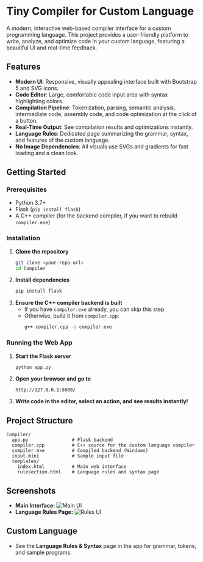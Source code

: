 # Tiny Compiler for Custom Language

A modern, interactive web-based compiler interface for a custom programming language. This project provides a user-friendly platform to write, analyze, and optimize code in your custom language, featuring a beautiful UI and real-time feedback.

## Features

- **Modern UI**: Responsive, visually appealing interface built with Bootstrap 5 and SVG icons.
- **Code Editor**: Large, comfortable code input area with syntax highlighting colors.
- **Compilation Pipeline**: Tokenization, parsing, semantic analysis, intermediate code, assembly code, and code optimization at the click of a button.
- **Real-Time Output**: See compilation results and optimizations instantly.
- **Language Rules**: Dedicated page summarizing the grammar, syntax, and features of the custom language.
- **No Image Dependencies**: All visuals use SVGs and gradients for fast loading and a clean look.

## Getting Started

### Prerequisites
- Python 3.7+
- Flask (`pip install flask`)
- A C++ compiler (for the backend compiler, if you want to rebuild `compiler.exe`)

### Installation
1. **Clone the repository**
   ```bash
   git clone <your-repo-url>
   cd Compiler
   ```
2. **Install dependencies**
   ```bash
   pip install flask
   ```
3. **Ensure the C++ compiler backend is built**
   - If you have `compiler.exe` already, you can skip this step.
   - Otherwise, build it from `compiler.cpp`:
     ```bash
     g++ compiler.cpp -o compiler.exe
     ```

### Running the Web App
1. **Start the Flask server**
   ```bash
   python app.py
   ```
2. **Open your browser and go to**
   ```
   http://127.0.0.1:5000/
   ```
3. **Write code in the editor, select an action, and see results instantly!**

## Project Structure
```
Compiler/
  app.py                # Flask backend
  compiler.cpp          # C++ source for the custom language compiler
  compiler.exe          # Compiled backend (Windows)
  input.mini            # Sample input file
  templates/
    index.html          # Main web interface
    rulesection.html    # Language rules and syntax page
```

## Screenshots

- **Main Interface:**
  ![Main UI](templates/screenshot1.png)
- **Language Rules Page:**
  ![Rules UI](templates/screenshot2.png)

## Custom Language
- See the **Language Rules & Syntax** page in the app for grammar, tokens, and sample programs.
